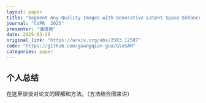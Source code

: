 ```yaml
---
layout: paper
title: "Segment Any-Quality Images with Generative Latent Space Enhancement"
journal: "CVPR  2025"
presenter: "潘煜君"
date: 2025-03-26
original_link: "https://arxiv.org/abs/2503.12507"
code: "https://github.com/guangqian-guo/GleSAM"
categories: paper
---
```



## 个人总结 

在这里谈谈对论文的理解和方法。（方法结合图来讲）






